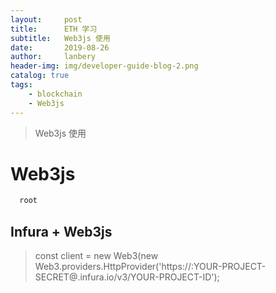 ```yaml
---
layout:     post
title:      ETH 学习
subtitle:   Web3js 使用
date:       2019-08-26
author:     lanbery
header-img: img/developer-guide-blog-2.png
catalog: true
tags:
    - blockchain
    - Web3js
---
```


> Web3js 使用

# Web3js

``` bash
  root

``` 

## Infura + Web3js 

> const client = new Web3(new Web3.providers.HttpProvider('https://:YOUR-PROJECT-SECRET@<network>.infura.io/v3/YOUR-PROJECT-ID'); 